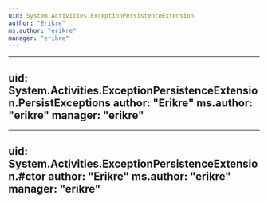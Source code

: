 ```yaml
---
uid: System.Activities.ExceptionPersistenceExtension
author: "Erikre"
ms.author: "erikre"
manager: "erikre"
---
```


---
uid: System.Activities.ExceptionPersistenceExtension.PersistExceptions
author: "Erikre"
ms.author: "erikre"
manager: "erikre"
---

---
uid: System.Activities.ExceptionPersistenceExtension.#ctor
author: "Erikre"
ms.author: "erikre"
manager: "erikre"
---
